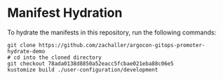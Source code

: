 # Manifest Hydration

To hydrate the manifests in this repository, run the following commands:

```shell
git clone https://github.com/zachaller/argocon-gitops-promoter-hydrate-demo
# cd into the cloned directory
git checkout 78ada0138d8850a52eacc5fcbae021eba88c06e5
kustomize build ./user-configuration/development
```
